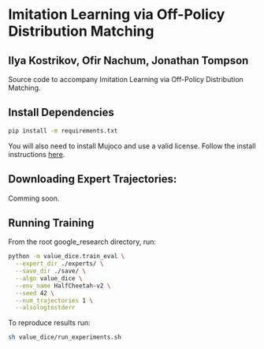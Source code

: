 Imitation Learning via Off-Policy Distribution Matching
============================================================================================================
Ilya Kostrikov, Ofir Nachum, Jonathan Tompson
-----------------------------------------------------------------------------------------

Source code to accompany Imitation Learning via Off-Policy Distribution Matching.

Install Dependencies
--------------------
```bash
pip install -m requirements.txt
```

You will also need to install Mujoco and use a valid license. Follow the install
instructions [here](https://github.com/openai/mujoco-py).

Downloading Expert Trajectories:
-------------------------------

Comming soon.

Running Training
----------------

From the root google_research directory, run:

```bash
python -m value_dice.train_eval \
  --expert_dir ./experts/ \
  --save_dir ./save/ \
  --algo value_dice \
  --env_name HalfCheetah-v2 \
  --seed 42 \
  --num_trajectories 1 \
  --alsologtostderr
```

To reproduce results run:

```bash
sh value_dice/run_experiments.sh
```
